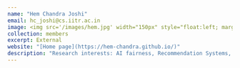 ```yaml
---
name: "Hem Chandra Joshi"
email: hc_joshi@cs.iitr.ac.in
image: <img src='/images/hem.jpg' width="150px" style="float:left; margin:0px 10px 0px 0px;">
collection: members
excerpt: External
website: "[Home page](https://hem-chandra.github.io/)"
description: "Research interests: AI fairness, Recommendation Systems, Large Language Models, Multimodal decision-support, and Algorithms"  
---
```

